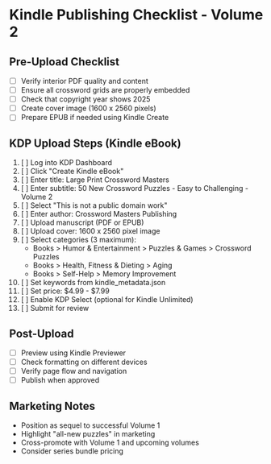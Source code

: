 # Kindle Publishing Checklist - Volume 2

## Pre-Upload Checklist
- [ ] Verify interior PDF quality and content
- [ ] Ensure all crossword grids are properly embedded
- [ ] Check that copyright year shows 2025
- [ ] Create cover image (1600 x 2560 pixels)
- [ ] Prepare EPUB if needed using Kindle Create

## KDP Upload Steps (Kindle eBook)
1. [ ] Log into KDP Dashboard
2. [ ] Click "Create Kindle eBook"
3. [ ] Enter title: Large Print Crossword Masters
4. [ ] Enter subtitle: 50 New Crossword Puzzles - Easy to Challenging - Volume 2
5. [ ] Select "This is not a public domain work"
6. [ ] Enter author: Crossword Masters Publishing
7. [ ] Upload manuscript (PDF or EPUB)
8. [ ] Upload cover: 1600 x 2560 pixel image
9. [ ] Select categories (3 maximum):
   - Books > Humor & Entertainment > Puzzles & Games > Crossword Puzzles
   - Books > Health, Fitness & Dieting > Aging
   - Books > Self-Help > Memory Improvement
10. [ ] Set keywords from kindle_metadata.json
11. [ ] Set price: $4.99 - $7.99
12. [ ] Enable KDP Select (optional for Kindle Unlimited)
13. [ ] Submit for review

## Post-Upload
- [ ] Preview using Kindle Previewer
- [ ] Check formatting on different devices
- [ ] Verify page flow and navigation
- [ ] Publish when approved

## Marketing Notes
- Position as sequel to successful Volume 1
- Highlight "all-new puzzles" in marketing
- Cross-promote with Volume 1 and upcoming volumes
- Consider series bundle pricing